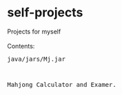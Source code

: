 # self-projects
Projects for myself<br>
<br>
Contents:<br>
<pre>java/jars/Mj.jar<br>
<pre><pre>Mahjong Calculator and Examer.<br>
